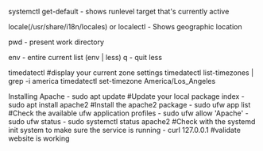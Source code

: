 systemctl get-default - shows runlevel target that's currently active

locale(/usr/share/i18n/locales) or localectl - Shows geographic location

pwd - present work directory

env - entire current list  (env | less) q - quit less

timedatectl  #display your current zone settings 
timedatectl list-timezones | grep -i america
timedatectl set-timezone America/Los_Angeles

Installing Apache - sudo apt update #Update your local package index
                  - sudo apt install apache2 #Install the apache2 package
                  - sudo ufw app list #Check the available ufw application profiles
                  - sudo ufw allow 'Apache'
                  - sudo ufw status
                  - sudo systemctl status apache2  #Check with the systemd init system to make sure the service is running 
                  - curl 127.0.0.1 #validate website is working
                  
                 


                  
